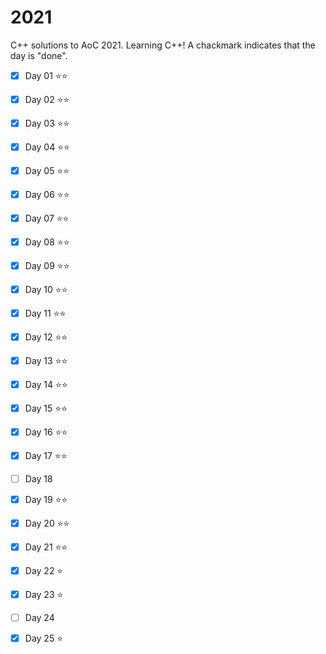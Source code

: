 # 2021
C++ solutions to AoC 2021. Learning C++! A chackmark indicates that the day is "done". 

- [x] Day 01 ⭐⭐
- [x] Day 02 ⭐⭐
- [x] Day 03 ⭐⭐
- [x] Day 04 ⭐⭐
- [x] Day 05 ⭐⭐
- [x] Day 06 ⭐⭐
- [x] Day 07 ⭐⭐
- [x] Day 08 ⭐⭐
- [x] Day 09 ⭐⭐
- [x] Day 10 ⭐⭐
- [x] Day 11 ⭐⭐
- [x] Day 12 ⭐⭐
- [x] Day 13 ⭐⭐
- [x] Day 14 ⭐⭐
- [x] Day 15 ⭐⭐
- [x] Day 16 ⭐⭐
- [x] Day 17 ⭐⭐
- [ ] Day 18 
- [x] Day 19 ⭐⭐
- [x] Day 20 ⭐⭐
- [x] Day 21 ⭐⭐
- [x] Day 22 ⭐
- [x] Day 23 ⭐
- [ ] Day 24 
- [x] Day 25 ⭐

